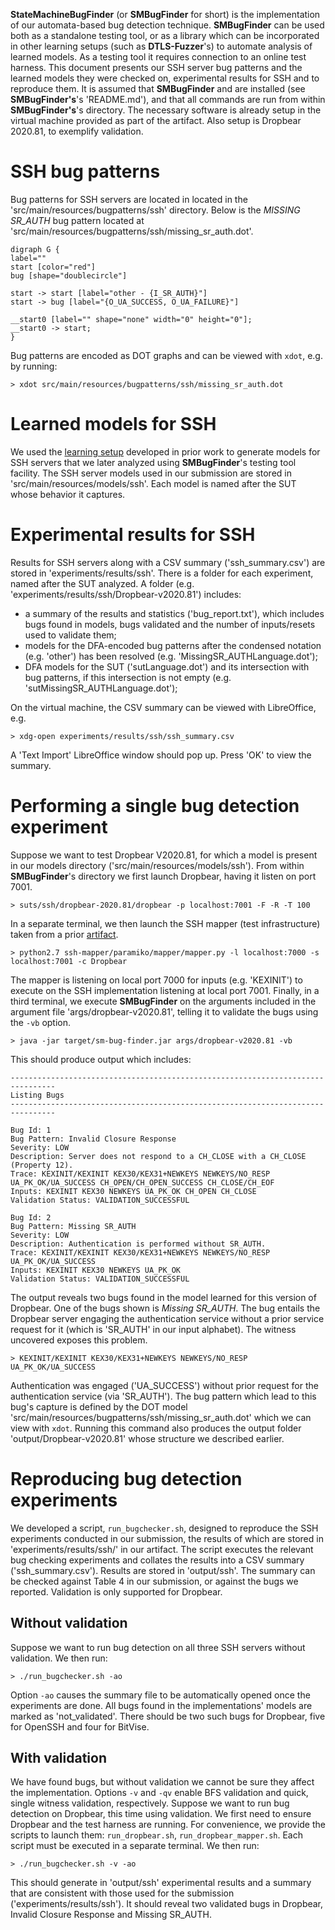 **StateMachineBugFinder** (or **SMBugFinder** for short) is the implementation of our automata-based bug detection technique.
**SMBugFinder** can be used both as a standalone testing tool, or as a library which can be incorporated in other learning setups (such as **DTLS-Fuzzer**'s) to automate analysis of learned models.
As a testing tool it requires connection to an online test harness.
This document presents our SSH server bug patterns and the learned models they were checked on, experimental results for SSH and to reproduce them.
It is assumed that **SMBugFinder** and are installed (see **SMBugFinder's**'s 'README.md'), and that all commands are run from within **SMBugFinder's**'s directory.
The necessary software is already setup in the virtual machine provided as part of the artifact.
Also setup is Dropbear 2020.81, to exemplify validation.

# SSH bug patterns

Bug patterns for SSH servers are located in located in the 'src/main/resources/bugpatterns/ssh' directory.
Below is the *MISSING SR_AUTH* bug pattern located at 'src/main/resources/bugpatterns/ssh/missing_sr_auth.dot'. 

```
digraph G {
label=""
start [color="red"]
bug [shape="doublecircle"]

start -> start [label="other - {I_SR_AUTH}"]
start -> bug [label="{O_UA_SUCCESS, O_UA_FAILURE}"]

__start0 [label="" shape="none" width="0" height="0"];
__start0 -> start;
}

```

Bug patterns are encoded as DOT graphs and can be viewed with `xdot`, e.g. by running:

    > xdot src/main/resources/bugpatterns/ssh/missing_sr_auth.dot

# Learned models for SSH

We used the [learning setup][sshharness]  developed in prior work to generate models for SSH servers that we later analyzed using **SMBugFinder**'s testing tool facility.
The SSH server models used in our submission are stored in 'src/main/resources/models/ssh'.
Each model is named after the SUT whose behavior it captures.

# Experimental results for SSH

Results for SSH servers along with a CSV summary ('ssh_summary.csv') are stored in 'experiments/results/ssh'.
There is a folder for each experiment, named after the SUT analyzed. 
A folder (e.g. 'experiments/results/ssh/Dropbear-v2020.81') includes:

 - a summary of the results and statistics ('bug_report.txt'), which includes bugs found in models, bugs validated and the number of inputs/resets used to validate them;
 - models for the DFA-encoded bug patterns after the condensed notation (e.g. 'other') has been resolved (e.g. 'MissingSR_AUTHLanguage.dot');
 - DFA models for the SUT ('sutLanguage.dot') and its intersection with bug patterns, if this intersection is not empty (e.g. 'sutMissingSR_AUTHLanguage.dot');

On the virtual machine, the CSV summary can be viewed with LibreOffice, e.g.

    > xdg-open experiments/results/ssh/ssh_summary.csv

A 'Text Import' LibreOffice window should pop up. 
Press 'OK' to view the summary.

#  Performing a single bug detection experiment

Suppose we want to test Dropbear V2020.81, for which a model is present in our models directory ('src/main/resources/models/ssh').
From within **SMBugFinder**'s directory we first launch Dropbear, having it listen on port 7001.

    > suts/ssh/dropbear-2020.81/dropbear -p localhost:7001 -F -R -T 100

In a separate terminal, we then launch the SSH mapper (test infrastructure) taken from a prior [artifact][sshharness].

    > python2.7 ssh-mapper/paramiko/mapper/mapper.py -l localhost:7000 -s localhost:7001 -c Dropbear 
    
The mapper is listening on local port 7000 for inputs (e.g. 'KEXINIT') to execute on the SSH implementation listening at local port 7001.
Finally, in a third terminal, we execute **SMBugFinder** on the arguments included in the argument file 'args/dropbear-v2020.81', telling it to validate the bugs using the `-vb` option.

    > java -jar target/sm-bug-finder.jar args/dropbear-v2020.81 -vb


This should produce output which includes:

```
--------------------------------------------------------------------------------
Listing Bugs
--------------------------------------------------------------------------------

Bug Id: 1
Bug Pattern: Invalid Closure Response
Severity: LOW
Description: Server does not respond to a CH_CLOSE with a CH_CLOSE (Property 12).
Trace: KEXINIT/KEXINIT KEX30/KEX31+NEWKEYS NEWKEYS/NO_RESP UA_PK_OK/UA_SUCCESS CH_OPEN/CH_OPEN_SUCCESS CH_CLOSE/CH_EOF 
Inputs: KEXINIT KEX30 NEWKEYS UA_PK_OK CH_OPEN CH_CLOSE
Validation Status: VALIDATION_SUCCESSFUL

Bug Id: 2
Bug Pattern: Missing SR_AUTH
Severity: LOW
Description: Authentication is performed without SR_AUTH.
Trace: KEXINIT/KEXINIT KEX30/KEX31+NEWKEYS NEWKEYS/NO_RESP UA_PK_OK/UA_SUCCESS 
Inputs: KEXINIT KEX30 NEWKEYS UA_PK_OK
Validation Status: VALIDATION_SUCCESSFUL

```

The output reveals two bugs found in the model learned for this version of Dropbear.
One of the bugs shown is *Missing SR_AUTH*.
The bug entails the Dropbear server engaging the authentication service without a prior service request for it (which is 'SR_AUTH' in our input alphabet).
The witness uncovered exposes this problem.

    > KEXINIT/KEXINIT KEX30/KEX31+NEWKEYS NEWKEYS/NO_RESP UA_PK_OK/UA_SUCCESS

Authentication was engaged ('UA_SUCCESS') without prior request for the authentication service (via 'SR_AUTH'). 
The bug pattern which lead to this bug's capture is defined by the DOT model 'src/main/resources/bugpatterns/ssh/missing_sr_auth.dot' which we can view with `xdot`. 
Running this command also produces the output folder 'output/Dropbear-v2020.81' whose structure we described earlier. 

# Reproducing bug detection experiments

We developed a script, `run_bugchecker.sh`, designed to reproduce the SSH experiments conducted in our submission, the results of which are stored in 'experiments/results/ssh/' in our artifact.
The script executes the relevant bug checking experiments and collates the results into a CSV summary ('ssh_summary.csv').
Results are stored in 'output/ssh'.
The summary can be checked against Table 4 in our submission, or against the bugs we reported.
Validation is only supported for Dropbear.

## Without validation

Suppose we want to run bug detection on all three SSH servers without validation.
We then run:

    > ./run_bugchecker.sh -ao

Option `-ao` causes the summary file to be automatically opened once the experiments are done.
All bugs found in the implementations' models are marked as 'not_validated'.
There should be two such bugs for Dropbear, five for OpenSSH and four for BitVise.

## With validation

We have found bugs, but without validation we cannot be sure they affect the implementation.
Options `-v` and `-qv` enable BFS validation and quick, single witness validation, respectively. 
Suppose we want to run bug detection on Dropbear, this time using validation.
We first need to ensure Dropbear and the test harness are running.
For convenience, we provide the scripts to launch them: `run_dropbear.sh`, `run_dropbear_mapper.sh`.
Each script must be executed in a separate terminal.
We then run:

    > ./run_bugchecker.sh -v -ao

This should generate in 'output/ssh' experimental results and a summary that are consistent with those used for the submission ('experiments/results/ssh').
It should reveal two validated bugs in Dropbear, Invalid Closure Response and Missing SR_AUTH.

[sshharness]:https://easy.dans.knaw.nl/ui/datasets/id/easy-dataset:77503